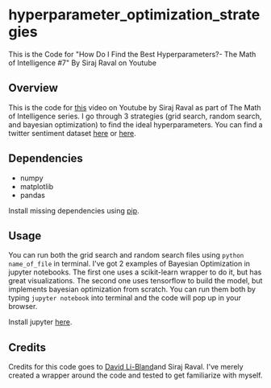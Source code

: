 # hyperparameter_optimization_strategies
This is the Code for "How Do I Find the Best Hyperparameters?- The Math of Intelligence #7" By Siraj Raval on Youtube


## Overview

This is the code for [this](https://youtu.be/ttE0F7fghfk) video on Youtube by Siraj Raval as part of The Math of Intelligence series. I go through 3 strategies (grid search, random search, and bayesian optimization) to find the ideal hyperparameters. You can find a twitter sentiment dataset [here](https://twitter-sentiment-csv.herokuapp.com/) or [here](http://thinknook.com/twitter-sentiment-analysis-training-corpus-dataset-2012-09-22/). 


## Dependencies

* numpy
* matplotlib
* pandas

Install missing dependencies using [pip](https://pip.pypa.io/en/stable/).

## Usage

You can run both the grid search and random search files using `python name_of_file` in terminal. I've got 2 examples of Bayesian Optimization in jupyter notebooks. The first one uses a scikit-learn wrapper to do it, but has great visualizations. The second one uses tensorflow to build the model, but implements bayesian optimization from scratch. You can run them both by typing `jupyter notebook` into terminal and the code will pop up in your browser.

Install jupyter [here](http://jupyter.readthedocs.io/en/latest/install.html). 


## Credits

Credits for this code goes to [David Li-Bland](https://github.com/davidlibland)and Siraj Raval. I've merely created a wrapper around the code and tested to get familiarize with myself.
